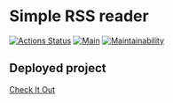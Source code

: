 # Simple RSS reader

[![Actions Status](https://github.com/ashikov/frontend-project-lvl3/workflows/hexlet-check/badge.svg)](https://github.com/ashikov/frontend-project-lvl3/actions)
[![Main](https://github.com/ashikov/frontend-project-lvl3/actions/workflows/main.yml/badge.svg?branch=main)](https://github.com/ashikov/frontend-project-lvl3/actions/workflows/main.yml)
[![Maintainability](https://api.codeclimate.com/v1/badges/3f8ece3359becd30dc81/maintainability)](https://codeclimate.com/github/ashikov/frontend-project-lvl3/maintainability)

## Deployed project

[Check It Out](https://ashikov-frontend-project-lvl3.vercel.app/)
